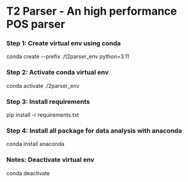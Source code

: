 # T2 Parser - An high performance POS parser

### Step 1: Create virtual env using conda
conda create --prefix ./t2parser_env python=3.11
### Step 2: Activate conda virtual env
conda activate ./2parser_env
### Step 3: Install requirements
pip install -r requirements.txt
### Step 4: Install all package for data analysis with anaconda
conda install anaconda
### Notes: Deactivate virtual env
conda deactivate